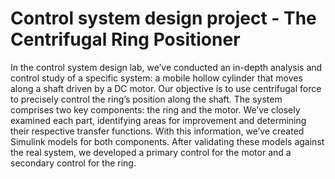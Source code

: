 # Control system design project - The Centrifugal Ring Positioner



In the control system design lab, we’ve conducted an in-depth analysis and control study of a specific system: 
a mobile hollow cylinder that moves along a shaft driven by a DC motor. Our objective is to use centrifugal force to precisely control 
the ring’s position along the shaft. The system comprises two key components: the ring and the motor. We’ve closely examined each part,
identifying areas for improvement and determining their respective transfer functions. With this information, we’ve created Simulink models for both components. 
After validating these models against the real system, we developed a primary control for the motor and a secondary control for the ring.
